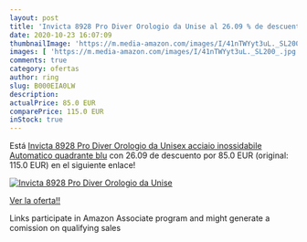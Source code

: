 ```yaml
---
layout: post
title: 'Invicta 8928 Pro Diver Orologio da Unise al 26.09 % de descuento'
date: 2020-10-23 16:07:09
thumbnailImage: 'https://m.media-amazon.com/images/I/41nTWYyt3uL._SL200_.jpg'
images: [ 'https://m.media-amazon.com/images/I/41nTWYyt3uL._SL200_.jpg' ]
comments: true
category: ofertas
author: ring
slug: B000EIA0LW
description:
actualPrice: 85.0 EUR
comparePrice: 115.0 EUR
inStock: true
---
```


Está [Invicta 8928 Pro Diver Orologio da Unisex acciaio inossidabile Automatico quadrante blu](https://www.amazon.it/dp/B000EIA0LW/?tag=tolees00-21) con 26.09 de descuento por 85.0 EUR (original: 115.0 EUR) en el siguiente enlace!

[![Invicta 8928 Pro Diver Orologio da Unise](https://m.media-amazon.com/images/I/41nTWYyt3uL._SL200_.jpg)](https://www.amazon.it/dp/B000EIA0LW/?tag=tolees00-21)

[Ver la oferta!!](https://www.amazon.it/dp/B000EIA0LW/?tag=tolees00-21)

Links participate in Amazon Associate program and might generate a comission on qualifying sales


